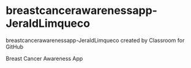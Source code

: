 # breastcancerawarenessapp-JeraldLimqueco
breastcancerawarenessapp-JeraldLimqueco created by Classroom for GitHub


Breast Cancer Awareness App

